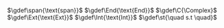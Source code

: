 <!-- def katax macro -->
$\gdef\span{\text{span}}$
$\gdef\End{\text{End}}$
$\gdef\C{\Complex}$
$\gdef\Ext{\text{Ext}}$
$\gdef\Int{\text{Int}}$
$\gdef\st{\quad s.t \quad}$
